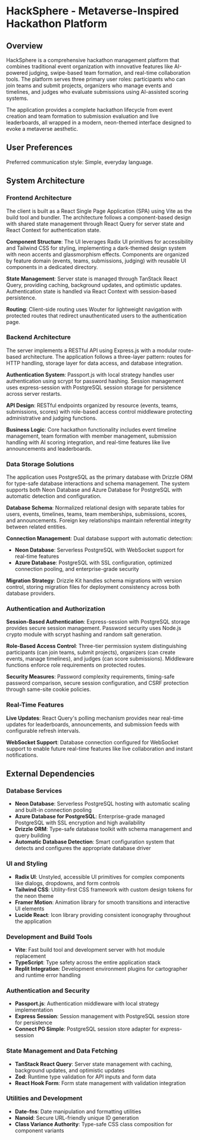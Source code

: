 # HackSphere - Metaverse-Inspired Hackathon Platform

## Overview

HackSphere is a comprehensive hackathon management platform that combines traditional event organization with innovative features like AI-powered judging, swipe-based team formation, and real-time collaboration tools. The platform serves three primary user roles: participants who can join teams and submit projects, organizers who manage events and timelines, and judges who evaluate submissions using AI-assisted scoring systems.

The application provides a complete hackathon lifecycle from event creation and team formation to submission evaluation and live leaderboards, all wrapped in a modern, neon-themed interface designed to evoke a metaverse aesthetic.

## User Preferences

Preferred communication style: Simple, everyday language.

## System Architecture

### Frontend Architecture
The client is built as a React Single Page Application (SPA) using Vite as the build tool and bundler. The architecture follows a component-based design with shared state management through React Query for server state and React Context for authentication state.

**Component Structure**: The UI leverages Radix UI primitives for accessibility and Tailwind CSS for styling, implementing a dark-themed design system with neon accents and glassmorphism effects. Components are organized by feature domain (events, teams, submissions, judging) with reusable UI components in a dedicated directory.

**State Management**: Server state is managed through TanStack React Query, providing caching, background updates, and optimistic updates. Authentication state is handled via React Context with session-based persistence.

**Routing**: Client-side routing uses Wouter for lightweight navigation with protected routes that redirect unauthenticated users to the authentication page.

### Backend Architecture
The server implements a RESTful API using Express.js with a modular route-based architecture. The application follows a three-layer pattern: routes for HTTP handling, storage layer for data access, and database integration.

**Authentication System**: Passport.js with local strategy handles user authentication using scrypt for password hashing. Session management uses express-session with PostgreSQL session storage for persistence across server restarts.

**API Design**: RESTful endpoints organized by resource (events, teams, submissions, scores) with role-based access control middleware protecting administrative and judging functions.

**Business Logic**: Core hackathon functionality includes event timeline management, team formation with member management, submission handling with AI scoring integration, and real-time features like live announcements and leaderboards.

### Data Storage Solutions
The application uses PostgreSQL as the primary database with Drizzle ORM for type-safe database interactions and schema management. The system supports both Neon Database and Azure Database for PostgreSQL with automatic detection and configuration.

**Database Schema**: Normalized relational design with separate tables for users, events, timelines, teams, team memberships, submissions, scores, and announcements. Foreign key relationships maintain referential integrity between related entities.

**Connection Management**: Dual database support with automatic detection:
- **Neon Database**: Serverless PostgreSQL with WebSocket support for real-time features
- **Azure Database**: PostgreSQL with SSL configuration, optimized connection pooling, and enterprise-grade security

**Migration Strategy**: Drizzle Kit handles schema migrations with version control, storing migration files for deployment consistency across both database providers.

### Authentication and Authorization
**Session-Based Authentication**: Express-session with PostgreSQL storage provides secure session management. Password security uses Node.js crypto module with scrypt hashing and random salt generation.

**Role-Based Access Control**: Three-tier permission system distinguishing participants (can join teams, submit projects), organizers (can create events, manage timelines), and judges (can score submissions). Middleware functions enforce role requirements on protected routes.

**Security Measures**: Password complexity requirements, timing-safe password comparison, secure session configuration, and CSRF protection through same-site cookie policies.

### Real-Time Features
**Live Updates**: React Query's polling mechanism provides near real-time updates for leaderboards, announcements, and submission feeds with configurable refresh intervals.

**WebSocket Support**: Database connection configured for WebSocket support to enable future real-time features like live collaboration and instant notifications.

## External Dependencies

### Database Services
- **Neon Database**: Serverless PostgreSQL hosting with automatic scaling and built-in connection pooling
- **Azure Database for PostgreSQL**: Enterprise-grade managed PostgreSQL with SSL encryption and high availability
- **Drizzle ORM**: Type-safe database toolkit with schema management and query building
- **Automatic Database Detection**: Smart configuration system that detects and configures the appropriate database driver

### UI and Styling
- **Radix UI**: Unstyled, accessible UI primitives for complex components like dialogs, dropdowns, and form controls
- **Tailwind CSS**: Utility-first CSS framework with custom design tokens for the neon theme
- **Framer Motion**: Animation library for smooth transitions and interactive UI elements
- **Lucide React**: Icon library providing consistent iconography throughout the application

### Development and Build Tools
- **Vite**: Fast build tool and development server with hot module replacement
- **TypeScript**: Type safety across the entire application stack
- **Replit Integration**: Development environment plugins for cartographer and runtime error handling

### Authentication and Security
- **Passport.js**: Authentication middleware with local strategy implementation
- **Express Session**: Session management with PostgreSQL session store for persistence
- **Connect PG Simple**: PostgreSQL session store adapter for express-session

### State Management and Data Fetching
- **TanStack React Query**: Server state management with caching, background updates, and optimistic updates
- **Zod**: Runtime type validation for API inputs and form data
- **React Hook Form**: Form state management with validation integration

### Utilities and Development
- **Date-fns**: Date manipulation and formatting utilities
- **Nanoid**: Secure URL-friendly unique ID generation
- **Class Variance Authority**: Type-safe CSS class composition for component variants
